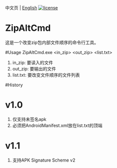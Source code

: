 中文页 | [English](README.md)
[![license](https://img.shields.io/github/license/z2care/ZipAltCmd)](https://raw.githubusercontent.com/z2care/ZipAltCmd/master/LICENSE)
# ZipAltCmd
这是一个改变zip包内部文件顺序的命令行工具。

#Usage
ZipAltCmd.exe <in_zip> <out_zip> <list.txt>
1. in_zip: 要读入的文件
2. out_zip: 要输出的文件
3. list.txt: 要改变文件顺序的文件列表

#History
# v1.0
1. 仅支持未签名apk
2. 必须把AndroidManifest.xml放在list.txt的顶端

# v1.1
1. 支持APK Signature Scheme v2
